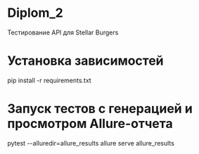 # Diplom_2
Тестирование API для Stellar Burgers

# Установка зависимостей
pip install -r requirements.txt

# Запуск тестов с генерацией и просмотром Allure-отчета

pytest --alluredir=allure_results
allure serve allure_results


